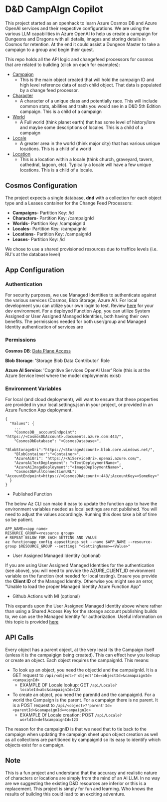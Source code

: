 # D&D CampAIgn Copilot

This project started as an openhack to learn Azure Cosmos DB and Azure OpenAI services and their respective configurations. We are using the various LLM capabilities in Azure OpenAI to help us create a campaign for Dungeons and Dragons with all details, images and storing details in Cosmos for retention. At the end it could assist a Dungeon Master to take a campaign to a group and begin their quest.

This repo holds all the API logic and changefeed processors for cosmos that are related to building (click on each for examples):

- [Campaign](./resources/examples/campaign.json)
  - This is the main object created that will hold the campaign ID and high level reference data of each child object. That data is populated by a change feed processor.
- [Character](./resources/examples/character.json)
  - A character of a unique class and potentially race. This will include common stats, abilities and traits you would see in a D&D 5th Edition campaign. This is a child of a campaign
- [World](./resources/examples/world.json)
  - A Full world (think planet earth) that has some level of history/lore and maybe some descriptions of locales. This is a child of a campaign
- [Locale](./resources/examples/locale.json)
  - A greater area in the world (think major city) that has various unique locations. This is a child of a world
- [Location](./resources/examples/location.json)
  - This is a location within a locale (think church, graveyard, tavern, cathedral, lagoon, etc). Typically a locale will have a few unique locations. This is a child of a locale.


## Cosmos Configuration

The project expects a single database, **dnd** with a collection for each object type and a Leases container for the Change Feed Processors:

- **Campaigns**- Partition Key: /id
- **Characters**- Partition Key: /campaignId
- **Worlds**- Partition Key: /campaignId
- **Locales**- Partition Key: /campaignId
- **Locations**- Partition Key: /campaignId
- **Leases**- Partition Key: /id

We chose to use a shared provisioned resources due to traffice levels (i.e. RU's at the database level)


## App Configuration

### Authentication

For security purposes, we use Managed Identities to authenticate against the various services (Cosmos, Blob Storage, Azure AI). For local development you can utilize your own login to test.
Review [here](https://learn.microsoft.com/en-us/dotnet/azure/sdk/authentication/local-development-dev-accounts?tabs=azure-portal%2Csign-in-visual-studio%2Ccommand-line#3---sign-in-to-azure-using-developer-tooling) for your dev environment. For a deployed Function App, you can utilize System Assigned or User Assigned Managed Identities, both having their own benefits. The permissions needed for both user/group and Managed Identity authentication of services are

### Permissions 
**Cosmos DB**: [Data Plane Access](https://learn.microsoft.com/en-us/azure/cosmos-db/nosql/security/how-to-grant-data-plane-role-based-access?tabs=built-in-definition%2Ccsharp&pivots=azure-interface-cli#permission-model)

**Blob Storage**: 'Storage Blob Data Contributor' Role

**Azure AI Service**: 'Cognitive Services OpenAI User' Role (this is at the Azure Service level where the model deployments exist)

### Environment Variables

For local (and cloud deployment), will want to ensure that these properties are provided in your local.settings.json in your project, or provided in an Azure Function App deployment.

```
{
  "Values": {
    ...
    "CosmosDB__accountEndpoint": "https://<CosmosDbAccount>.documents.azure.com:443/",
    "CosmosDbDatabase": "<CosmosDatabase>",
    "BlobStorageUri":"https://<StorageAccount>.blob.core.windows.net/",
    "BlobContainer":"<Container>",
    "AzureAiUri": "https://<AiServiceUri>.openai.azure.com/",
    "AzureAiTextDeployment": "<TextDeploymentName>",
    "AzureAiImageDeployment":"<ImageDeploymentName>",
    "CosmosDbFullConnectionURL": "AccountEndpoint=https://<CosmosDbAccount>:443/;AccountKey=<SomeKey>"
  }
}
```

- Published Function

The below Az CLI can make it easy to update the function app to have the environment variables needed as local settings are not published. You will need to adjust the values accordingly. Running this does take a bit of time so be patient.

```
APP_NAME=<app name>
RESOURCE_GROUP=<resource group>
# REPEAT BELOW FOR EACH SETTING AND VALUE
az functionapp config appsettings set --name $APP_NAME --resource-group $RESOURCE_GROUP --settings "<SettingName>=<Value>"
```

- User Assigned Managed Identity (optional)

If you are using User Assigned Managed Identities for the authentication (see above), you will need to provide the AZURE_CLIENT_ID environment variable on the function (not needed for local testing). Ensure you provide the **Client ID** of the Managed Identity. Otherwise you might see an error, "Unable to load the proper Managed Identity Azure Function App"

- Github Actions with MI (optional)

This expands upon the User Assigned Managed Identity above where rather than using a Shared Access Key for the storage account publishing builds to, we can use the Managed Identity for authorization. Useful information on this topic is provided [here](https://github.com/azure/functions-action?tab=readme-ov-file#manged-identities-for-storage-account-access-and-package-deployments-on-linux-consumption-sku)

## API Calls

Every object has a parent object, at the very least its the Campaign itself (unless it is the campaigign being created). This can effect how you lookup or create an object. Each object requires the campaignId. This means:

- To look up an object, you need the objectId and the campaignId. It is a GET request to `/api/<object>?'object'Id=<objectId>&camapaignId=<campaignId>`
  - EXAMPLE OF Locale lookup: GET `/api/Locale?localeId=abc&campaignId=123`
- To create an object, you need the parentId and the campaignId. For a world the Campaign is the parent. For a campaign there is no parent. It is a POST request to `/api/<object>?'parent'Id=<parentId>&camapaignId=<campaignId>` 
  - EXAMPLE Of Locale creation: POST `/api/Locale?worldId=def&campaignId=123`

The reason for the campaignID is that we need that to tie back to the campaign when updating the campaign sheet upon object creation as well as all collections are partitioned by campaignId so its easy to identify which objects exist for a campaign.

## Note

This is a fun project and understand that the accuracy and realistic nature of characters or locations are simply from the mind of an AI LLM. In no way are we suggesting the existing D&D resources are inferior or this is a replacement. This project is simply for fun and learning. Who knows the results of building this could lead to an exciting adventure.